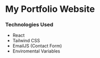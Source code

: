 # My Portfolio Website

### Technologies Used
- React
- Tailwind CSS
- EmailJS (Contact Form)
- Enviromental Variables